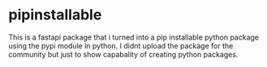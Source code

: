 # pipinstallable

This is a fastapi package that i turned into a pip installable python package using the pypi module in python. I didnt upload the package for the community but just to show capabality of creating python packages.
